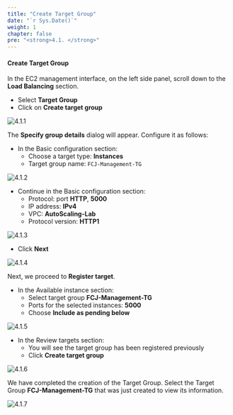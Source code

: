 ```yaml
---
title: "Create Target Group"
date: "`r Sys.Date()`"
weight: 1
chapter: false
pre: "<strong>4.1. </strong>"
---
```


#### Create Target Group

In the EC2 management interface, on the left side panel, scroll down to the **Load Balancing** section.

- Select **Target Group**
- Click on **Create target group**

![4.1.1](/images/4-setup-load-balancer/4.1.1.png)

The **Specify group details** dialog will appear. Configure it as follows:

- In the Basic configuration section:
  - Choose a target type: **Instances**
  - Target group name: `FCJ-Management-TG`

![4.1.2](/images/4-setup-load-balancer/4.1.2.png)

- Continue in the Basic configuration section:
  - Protocol: port **HTTP**, **5000**
  - IP address: **IPv4**
  - VPC: **AutoScaling-Lab**
  - Protocol version: **HTTP1**

![4.1.3](/images/4-setup-load-balancer/4.1.3.png)

- Click **Next**

![4.1.4](/images/4-setup-load-balancer/4.1.4.png)

Next, we proceed to **Register target**.

- In the Available instance section:
  - Select target group **FCJ-Management-TG**
  - Ports for the selected instances: **5000**
  - Choose **Include as pending below**

![4.1.5](/images/4-setup-load-balancer/4.1.5.png)

- In the Review targets section:
  - You will see the target group has been registered previously
  - Click **Create target group**

![4.1.6](/images/4-setup-load-balancer/4.1.6.png)

We have completed the creation of the Target Group. Select the Target Group **FCJ-Management-TG** that was just created to view its information.

![4.1.7](/images/4-setup-load-balancer/4.1.7.png)
